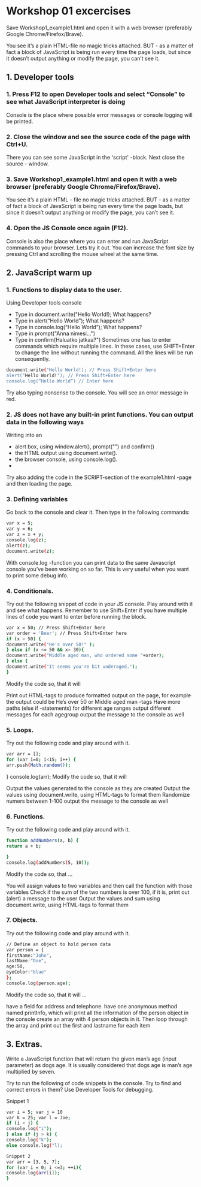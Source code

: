 # Workshop 01 excercises
Save Workshop1_example1.html and open it with a web browser (preferably Google Chrome/Firefox/Brave).

You see it’s a plain HTML-file no magic tricks attached. BUT - as a matter of fact a block of JavaScript is being run every time the page loads, but since it doesn’t output anything or modify the page, you can’t see it.


##  1. Developer tools 

###  1. Press F12 to open Developer tools and select “Console” to see what JavaScript interpreter is doing

Console is the place where possible error messages or console logging will be printed.


###  2. Close the window and see the source code of the page with Ctrl+U.

There you can see some JavaScript in the 'script' -block. Next close the source - window.


###  3. Save Workshop1_example1.html and open it with a web browser (preferably Google Chrome/Firefox/Brave).

You see it’s a plain HTML - file no magic tricks attached. BUT - as a matter of fact a block of JavaScript is being run every time the page loads, but since it doesn’t output anything or modify the page, you can’t see it.


###  4. Open the JS Console once again (F12).

Console is also the place where you can enter and run JavaScript commands to your browser. Lets try it out. You can increase the font size by pressing Ctrl and scrolling the mouse wheel at the same time.


##  2. JavaScript warm up

### 1. Functions to display data to the user.

Using Developer tools console 
- Type in document.write("Hello World!); What happens?
- Type in alert(“Hello World”); What happens?
- Type in console.log(“Hello World”); What happens?
- Type in prompt("Anna nimesi...")
- Type in confirm(Haluatko jatkaa?")
Sometimes one has to enter commands which require multiple lines. In these cases, use SHIFT+Enter to change the line without running the command. All the lines will be run consequently.

```bash
document.write("Hello World!); // Press Shift+Enter here
alert("Hello World!"); // Press Shift+Enter here
console.log(“Hello World”) // Enter here
```
Try also typing nonsense to the console. You will see an error message in red.


###  2. JS does not have any built-in print functions. You can output data in the following ways

Writing into an 
- alert box, using window.alert(), prompt("") and confirm()
- the HTML output using document.write().
- the browser console, using console.log().
- 

Try also adding the code in the SCRIPT-section of the example1.html -page and then loading the page.

###  3. Defining variables

Go back to the console and clear it. Then type in the following commands:
```bash
var x = 5;
var y = 6;
var z = x + y;
console.log(z);
alert(z);
document.write(z);
```
With console.log -function you can print data to the same Javascript console you’ve been working on so far. This is very useful when you want to print some debug info.



###  4. Conditionals.

Try out the following snippet of code in your JS console. Play around with it and see what happens. Remember to use Shift+Enter if you have multiple lines of code you want to enter before running the block.
```bash
var x = 50; // Press Shift+Enter here
var order = 'Beer'; // Press Shift+Enter here
if (x > 50) {
document.write("He's over 50!" );
} else if (x <= 50 && x> 30){
document.write("Middle aged man, who ordered some "+order);
} else {
document.write("It seems you're bit underaged.");
}
```
Modify the code so, that it will

Print out HTML-tags to produce formatted output on the page, for example the output could be
He’s over 50
or Middle aged man -tags
Have more paths (else if -statements) for different age ranges
output different messages for each agegroup
output the message to the console as well

###  5. Loops.

Try out the following code and play around with it.
```bash
var arr = [];
for (var i=0; i<15; i++) {
arr.push(Math.random());
```
}
console.log(arr);
Modify the code so, that it will

Output the values generated to the console as they are created
Output the values using document.write, using HTML-tags to format them
Randomize numers between 1-100
output the message to the console as well

###  6. Functions.

Try out the following code and play around with it.
```bash
function addNumbers(a, b) {
return a + b;

}
console.log(addNumbers(5, 10));
```
Modify the code so, that ...

You will assign values to two variables and then call the function with those variables
Check if the sum of the two numbers is over 100, if it is, print out (alert) a message to the user
Output the values and sum using document.write, using HTML-tags to format them
###  7. Objects.

Try out the following code and play around with it.


```bash
// Define an object to hold person data
var person = {
firstName:"John",
lastName:"Doe",
age:50,
eyeColor:"blue"
};
console.log(person.age);
```
Modify the code so, that it will ...

have a field for address and telephone.
have one anonymous method named printInfo, which will print all the information of the person object in the console
create an array with 4 person objects in it. Then loop through the array and print out the first and lastname for each item

##  3. Extras.

Write a JavaScript function that will return the given man’s age (input parameter) as dogs age. It is usually considered that dogs age is man’s age multiplied by seven.


Try to run the following of code snippets in the console. Try to find and correct errors in them? Use Developer Tools for debugging.

Snippet 1
```bash
var i = 5; var j = 10
var k = 25; var l = Joe;
if (i < j) {
console.log("i");
} else if (j > k) {
console.log("k");
else console.log("l);
```
```bash
Snippet 2
var arr = [3, 5, 7];
for (var i = 0; i <=3; ++i){
console.log(arr[i]);
}
```

